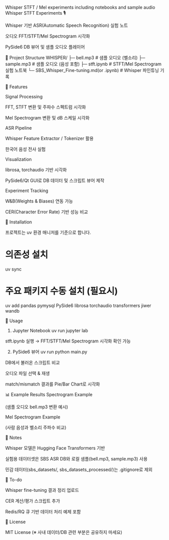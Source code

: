 ﻿Whisper STFT / Mel experiments including notebooks and sample audio
Whisper STFT Experiments 🎙️

Whisper 기반 ASR(Automatic Speech Recognition) 실험 노트

오디오 FFT/STFT/Mel Spectrogram 시각화

PySide6 DB 뷰어 및 샘플 오디오 플레이어

📂 Project Structure
WHISPER/
├─ bell.mp3                  # 샘플 오디오 (벨소리)
├─ sample.mp3                # 샘플 오디오 (음성 포함)
├─ stft.ipynb                # STFT/Mel Spectrogram 실험 노트북
└─ SBS_Whisper_Fine-tuning.md(or .ipynb) # Whisper 파인튜닝 기록

🚀 Features

Signal Processing

FFT, STFT 변환 및 주파수 스펙트럼 시각화

Mel Spectrogram 변환 및 dB 스케일 시각화

ASR Pipeline

Whisper Feature Extractor / Tokenizer 활용

한국어 음성 전사 실험

Visualization

librosa, torchaudio 기반 시각화

PySide6/Qt GUI로 DB 데이터 및 스크립트 뷰어 제작

Experiment Tracking

W&B(Weights & Biases) 연동 가능

CER(Character Error Rate) 기반 성능 비교

🔧 Installation

프로젝트는 uv 환경 매니저를 기준으로 합니다.

# 의존성 설치
uv sync

# 주요 패키지 수동 설치 (필요시)
uv add pandas pymysql PySide6 librosa torchaudio transformers jiwer wandb

🧪 Usage
1) Jupyter Notebook
uv run jupyter lab


stft.ipynb 실행 → FFT/STFT/Mel Spectrogram 시각화 확인 가능

2) PySide6 뷰어
uv run python main.py


DB에서 불러온 스크립트 비교

오디오 파일 선택 & 재생

match/mismatch 결과를 Pie/Bar Chart로 시각화

📊 Example Results
Spectrogram Example

(샘플 오디오 bell.mp3 변환 예시)

Mel Spectrogram Example

(사람 음성과 벨소리 주파수 비교)

📝 Notes

Whisper 모델은 Hugging Face Transformers 기반

실험용 데이터셋은 SBS ASR DB와 로컬 샘플(bell.mp3, sample.mp3) 사용

민감 데이터(sbs_datasets/, sbs_datasets_processed/)는 .gitignore로 제외

📌 To-do

 Whisper fine-tuning 결과 정리 업로드

 CER 계산/평가 스크립트 추가

 Redis/RQ 큐 기반 데이터 처리 예제 포함

📜 License

MIT License
(※ 사내 데이터/DB 관련 부분은 공유하지 마세요)
